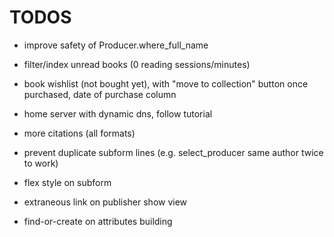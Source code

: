 # TODOS

- improve safety of Producer.where_full_name

- filter/index unread books (0 reading sessions/minutes)
- book wishlist (not bought yet), with "move to collection" button once purchased, date of purchase column

- home server with dynamic dns, follow tutorial

- more citations (all formats)

- prevent duplicate subform lines (e.g. select_producer same author twice to work)

- flex style on subform
- extraneous link on publisher show view

- find-or-create on attributes building
